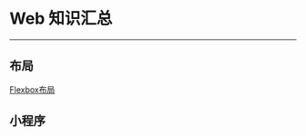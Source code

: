 # Web 知识汇总


------------

## 布局

[Flexbox布局](https://github.com/ChadXiao/Web/blob/master/layout/Flexbox/README.md "Flexbox布局")

## 小程序